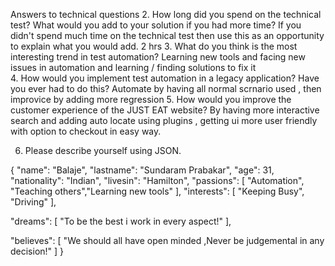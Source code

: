 Answers to technical questions
2.	How long did you spend on the technical test? What would you add to your solution if you had more time? If you didn't spend much time on the technical test then use this as an opportunity to explain what you would add.
2 hrs
3.	What do you think is the most interesting trend in test automation?
Learning new tools and facing new issues in automation and learning / finding solutions to fix it  
4.	How would you implement test automation in a legacy application? Have you ever had to do this?
Automate by having all normal scrnario used , then improvice by adding more regression
5.	How would you improve the customer experience of the JUST EAT website?
By having more interactive search and adding auto locate using plugins , getting ui more user friendly with option to checkout in easy way.

6.	Please describe yourself using JSON.


{
"name": "Balaje",
"lastname": "Sundaram Prabakar",
"age": 31,
"nationality": "Indian",
"livesin": "Hamilton",
"passions": [
"Automation",
"Teaching others","Learning new tools"
],
"interests": [
"Keeping Busy",
"Driving"
],

"dreams": [
"To be the best i work in every aspect!"
],

"believes": [
"We should all have open minded ,Never be judgemental in any decision!"
]
}

